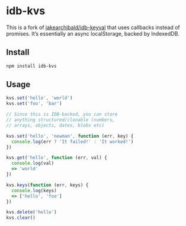 # idb-kvs

This is a fork of [jakearchibald/idb-keyval](https://github.com/jakearchibald/idb-keyval) that uses callbacks instead of promises. It’s essentially an async localStorage, backed by IndexedDB.

## Install

```sh
npm install idb-kvs
```

## Usage

```js
kvs.set('hello', 'world')
kvs.set('foo', 'bar')

// Since this is IDB-backed, you can store
// anything structured/clonable (numbers,
// arrays, objects, dates, blobs etc)

kvs.set('hello', 'newman', function (err, key) {
  console.log(err ? 'It failed!' : 'It worked!')
})

kvs.get('hello', function (err, val) {
  console.log(val)
  => 'world'
})

kvs.keys(function (err, keys) {
  console.log(keys)
  => ['hello', 'foo']
})

kvs.delete('hello')
kvs.clear()
```
